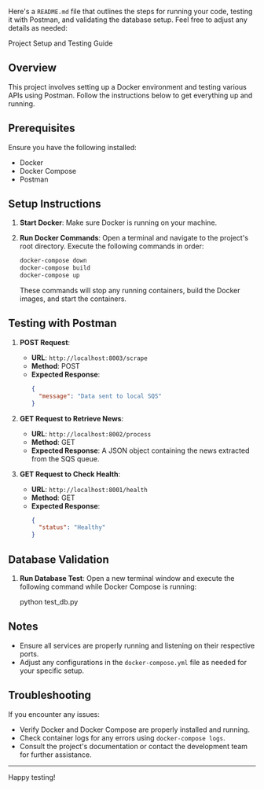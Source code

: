 Here's a `README.md` file that outlines the steps for running your code, testing it with Postman, and validating the database setup. Feel free to adjust any details as needed:

Project Setup and Testing Guide

## Overview

This project involves setting up a Docker environment and testing various APIs using Postman. Follow the instructions below to get everything up and running.

## Prerequisites

Ensure you have the following installed:
- Docker
- Docker Compose
- Postman

## Setup Instructions

1. **Start Docker**:
   Make sure Docker is running on your machine.

2. **Run Docker Commands**:
   Open a terminal and navigate to the project's root directory. Execute the following commands in order:
   
   ```bash
   docker-compose down
   docker-compose build
   docker-compose up
   ```

   These commands will stop any running containers, build the Docker images, and start the containers.

## Testing with Postman

1. **POST Request**:
   - **URL**: `http://localhost:8003/scrape`
   - **Method**: POST
   - **Expected Response**:
     ```json
     {
       "message": "Data sent to local SQS"
     }
     ```

2. **GET Request to Retrieve News**:
   - **URL**: `http://localhost:8002/process`
   - **Method**: GET
   - **Expected Response**: A JSON object containing the news extracted from the SQS queue.

3. **GET Request to Check Health**:
   - **URL**: `http://localhost:8001/health`
   - **Method**: GET
   - **Expected Response**:
     ```json
     {
       "status": "Healthy"
     }
     ```

## Database Validation

1. **Run Database Test**:
   Open a new terminal window and execute the following command while Docker Compose is running:

   python test_db.py

## Notes

- Ensure all services are properly running and listening on their respective ports.
- Adjust any configurations in the `docker-compose.yml` file as needed for your specific setup.

## Troubleshooting

If you encounter any issues:
- Verify Docker and Docker Compose are properly installed and running.
- Check container logs for any errors using `docker-compose logs`.
- Consult the project's documentation or contact the development team for further assistance.

---

Happy testing!
```

